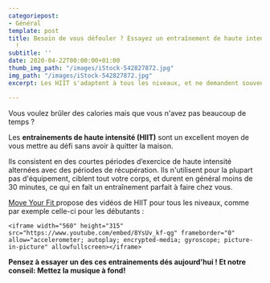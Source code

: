 ```yaml
---
categoriepost:
- Général
template: post
title: Besoin de vous défouler ? Essayez un entraînement de haute intensité aujourd'hui
  !
subtitle: ''
date: 2020-04-22T00:00:00+01:00
thumb_img_path: "/images/iStock-542827872.jpg"
img_path: "/images/iStock-542827872.jpg"
excerpt: Les HIIT s'adaptent à tous les niveaux, et ne demandent souvent aucun équipement.

---
```

Vous voulez brûler des calories mais que vous n'avez pas beaucoup de temps ? 

Les **entrainements de haute intensité (HIIT)** sont un excellent moyen de vous mettre au défi sans avoir à quitter la maison. 

Ils consistent en des courtes périodes d’exercice de haute intensité alternées avec des périodes de récupération. Ils n'utilisent pour la plupart pas d'équipement, ciblent tout votre corps, et durent en général moins de 30 minutes, ce qui en fait un entraînement parfait à faire chez vous. 

[Move Your Fit ](https://www.moveyourfit.com/hiit/)propose des vidéos de HIIT pour tous les niveaux, comme par exemple celle-ci pour les débutants :

    <iframe width="560" height="315" src="https://www.youtube.com/embed/8YsUv_kf-qg" frameborder="0" allow="accelerometer; autoplay; encrypted-media; gyroscope; picture-in-picture" allowfullscreen></iframe>

**Pensez à essayer un des ces entrainements dés aujourd'hui ! Et notre conseil: Mettez la musique à fond!** 